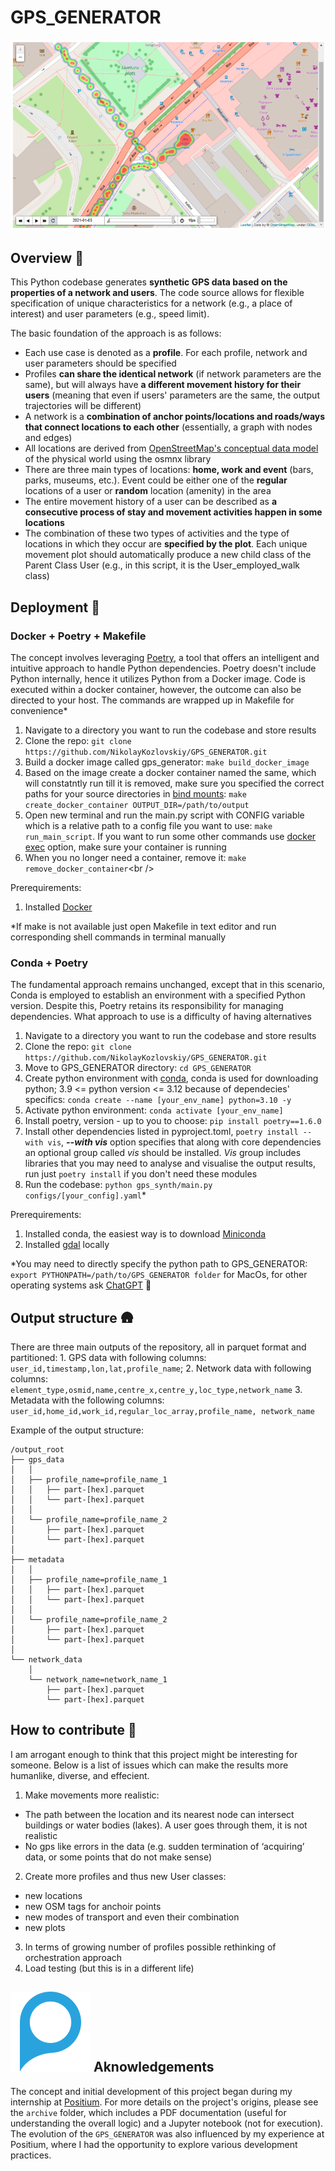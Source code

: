 # GPS_GENERATOR

![GPS_GENERATOR_EXAMPLE](./img/gps_generator_example.png)

## Overview :fax:

This Python codebase generates **synthetic GPS data based on the properties of a network and users**. The code source allows for flexible specification of unique characteristics for a network (e.g., a place of interest) and user parameters (e.g., speed limit).

The basic foundation of the approach is as follows:

- Each use case is denoted as a **profile**. For each profile, network and user parameters should be specified
- Profiles **can share the identical network** (if network parameters are the same), but will always have **a different movement history for their users** (meaning that even if users' parameters are the same, the output trajectories will be different)
- A network is a **combination of anchor points/locations and roads/ways that connect locations to each other** (essentially, a graph with nodes and edges)
- All locations are derived from [OpenStreetMap's conceptual data model](https://wiki.openstreetmap.org/wiki/Main_Page) of the physical world using the osmnx library
- There are three main types of locations: **home, work and event** (bars, parks, museums, etc.). Event could be either one of the **regular** locations of a user or **random** location (amenity) in the area
- The entire movement history of a user can be described as **a consecutive process of stay and movement activities happen in some locations**
- The combination of these two types of activities and the type of locations in which they occur are **specified by the plot**. Each unique movement plot should automatically produce a new child class of the Parent Class User (e.g., in this script, it is the User_employed_walk class)

## Deployment :construction_worker:

### Docker + Poetry + Makefile

The concept involves leveraging [Poetry](https://python-poetry.org/docs/#installing-with-the-official-installer), a tool that offers an intelligent and intuitive approach to handle Python dependencies. Poetry doesn't include Python internally, hence it utilizes Python from a Docker image. Code is executed within a docker container, however, the outcome can also be directed to your host. The commands are wrapped up in Makefile for convenience\*

1. Navigate to a directory you want to run the codebase and store results
2. Clone the repo: `git clone https://github.com/NikolayKozlovskiy/GPS_GENERATOR.git`
3. Build a docker image called gps_generator: `make build_docker_image`
4. Based on the image create a docker container named the same, which will constatntly run till it is removed, make sure you specified the correct paths for your source directories in [bind mounts](https://docs.docker.com/storage/bind-mounts/): `make create_docker_container OUTPUT_DIR=/path/to/output`
5. Open new terminal and run the main.py script with CONFIG variable which is a relative path to a config file you want to use: `make run_main_script`. If you want to run some other commands use [docker exec](https://docs.docker.com/engine/reference/commandline/exec/) option, make sure your container is running
6. When you no longer need a container, remove it: `make remove_docker_container`\<br />

Prerequirements:

1. Installed [Docker](https://www.docker.com/get-started/)

\*If make is not available just open Makefile in text editor and run corresponding shell commands in terminal manually

### Conda + Poetry

The fundamental approach remains unchanged, except that in this scenario, Conda is employed to establish an environment with a specified Python version. Despite this, Poetry retains its responsibility for managing dependencies. What approach to use is a difficulty of having alternatives

1. Navigate to a directory you want to run the codebase and store results
2. Clone the repo: `git clone https://github.com/NikolayKozlovskiy/GPS_GENERATOR.git`
3. Move to GPS_GENERATOR directory: `cd GPS_GENERATOR`
4. Create python environment with [conda](https://docs.conda.io/en/latest/), conda is used for downloading python; 3.9 <= python version <= 3.12 because of dependecies' specifics: `conda create --name [your_env_name] python=3.10 -y`
5. Activate python environment: `conda activate [your_env_name]`
6. Install poetry, version - up to you to choose: `pip install poetry==1.6.0`
7. Install other dependencies listed in pyproject.toml, `poetry install --with vis`, **_--with vis_** option specifies that along with core dependencies an optional group called _vis_ should be installed. _Vis_ group includes libraries that you may need to analyse and visualise the output results, run just `poetry install` if you don't need these modules
8. Run the codebase: `python gps_synth/main.py configs/[your_config].yaml`\*<br />

Prerequirements:

1. Installed conda, the easiest way is to download [Miniconda](https://docs.conda.io/projects/miniconda/en/latest/)
2. Installed [gdal](https://gdal.org/) locally

\*You may need to directly specify the python path to GPS_GENERATOR: `export PYTHONPATH=/path/to/GPS_GENERATOR folder` for MacOs, for other operating systems ask [ChatGPT](https://chat.openai.com/) :green_heart:

## Output structure :hut:

There are three main outputs of the repository, all in parquet format and partitioned: 1. GPS data with following columns: `user_id,timestamp,lon,lat,profile_name`; 2. Network data with following columns: `element_type,osmid,name,centre_x,centre_y,loc_type,network_name` 3. Metadata with the following columns: `user_id,home_id,work_id,regular_loc_array,profile_name, network_name`

Example of the output structure:

```
/output_root
├── gps_data
│   │
│   ├── profile_name=profile_name_1
│   │   ├── part-[hex].parquet
│   │   └── part-[hex].parquet
│   │
│   └── profile_name=profile_name_2
│       ├── part-[hex].parquet
│       └── part-[hex].parquet
│
├── metadata
│   │
│   ├── profile_name=profile_name_1
│   │   ├── part-[hex].parquet
│   │   └── part-[hex].parquet
│   │
│   └── profile_name=profile_name_2
│       ├── part-[hex].parquet
│       └── part-[hex].parquet
│
└── network_data
    │
    └── network_name=network_name_1
        ├── part-[hex].parquet
        └── part-[hex].parquet
```

## How to contribute :pill:

I am arrogant enough to think that this project might be interesting for someone. Below is a list of issues which can make the results more humanlike, diverse, and effecient.

1. Make movements more realistic:

- The path between the location and its nearest node can intersect buildings or water bodies (lakes). A user goes through them, it is not realistic
- No gps like errors in the data (e.g. sudden termination of ‘acquiring’ data, or some points that do not make sense)

2. Create more profiles and thus new User classes:

- new locations
- new OSM tags for anchoir points
- new modes of transport and even their combination
- new plots

3. In terms of growing number of profiles possible rethinking of orchestration approach
4. Load testing (but this is in a different life)

## ![Positium](./img/positium.png) Aknowledgements

The concept and initial development of this project began during my internship at [Positium](https://positium.com/). For more details on the project's origins, please see the `archive` folder, which includes a PDF documentation (useful for understanding the overall logic) and a Jupyter notebook (not for execution). The evolution of the `GPS_GENERATOR` was also influenced by my experience at Positium, where I had the opportunity to explore various development practices.
